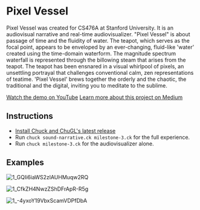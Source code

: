 # Pixel Vessel
Pixel Vessel was created for CS476A at Stanford University. It is an audiovisual narrative and real-time audiovisualizer. "Pixel Vessel" is about passage of time and the fluidity of water. The teapot, which serves as the focal point, appears to be enveloped by an ever-changing, fluid-like 'water' created using the time-domain waterform. The magnitude spectrum waterfall is represented through the billowing steam that arises from the teapot. The teapot has been ensnared in a visual whirlpool of pixels, an unsettling portrayal that challenges conventional calm, zen representations of teatime. 'Pixel Vessel' brews together the orderly and the chaotic, the traditional and the digital, inviting you to meditate to the sublime. 

[Watch the demo on YouTube](https://youtu.be/okxL4PZTg54)
[Learn more about this project on Medium](https://amyflo.medium.com/pixel-vessel-cs476a-hw-2-sound-peeking-34d537d4ea5e)

## Instructions
-  [Install Chuck and ChuGL's latest release](https://chuck.stanford.edu/chugl/)
-  Run `chuck sound-narrative.ck milestone-3.ck` for the full experience.
-  Run `chuck milestone-3.ck` for the audiovisualizer alone.

## Examples
![1_GQIi6iaWS2zlAUHMuqw2RQ](https://github.com/amyflo/pixel-vessel/assets/60983630/7c2e40df-ed88-49da-998b-0a0a4afece97)

![1_CfkZH4NwzZShDFrApR-R5g](https://github.com/amyflo/pixel-vessel/assets/60983630/dd8ca0ce-ce7f-4a8d-970f-48ab737e2bb5)

![1_-4yxoY19VbxScamVDPfDbA](https://github.com/amyflo/pixel-vessel/assets/60983630/cf05eae4-0d2a-4e07-b52b-065964bdec39)
